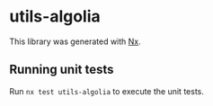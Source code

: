 # utils-algolia

This library was generated with [Nx](https://nx.dev).

## Running unit tests

Run `nx test utils-algolia` to execute the unit tests.
